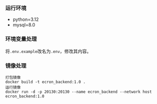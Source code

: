 ### 运行环境
- python=3.12
- mysql=8.0

### 环境变量处理
将`.env.example`改名为`.env`，修改其内容。


### 镜像处理
```
打包镜像
docker build -t ecron_backend:1.0 .
运行镜像
docker run -d -p 20130:20130 --name ecron_backend --network host ecron_backend:1.0
```